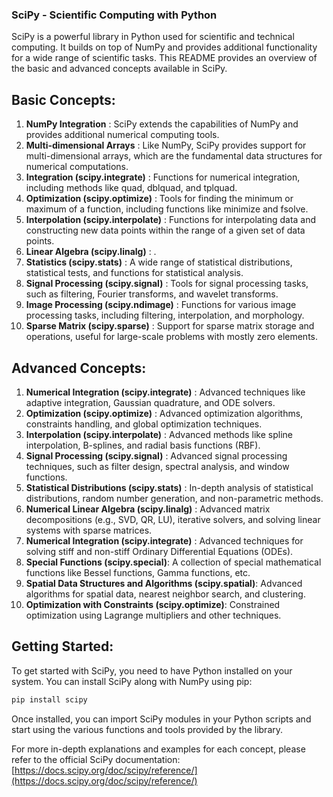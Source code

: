### SciPy - Scientific Computing with Python

SciPy is a powerful library in Python used for scientific and technical computing. It builds on top of NumPy and provides additional functionality for a wide range of scientific tasks. This README provides an overview of the basic and advanced concepts available in SciPy.

## Basic Concepts:
1. **NumPy Integration** : SciPy extends the capabilities of NumPy and provides additional numerical computing tools.
2. **Multi-dimensional Arrays** : Like NumPy, SciPy provides support for multi-dimensional arrays, which are the fundamental data structures for numerical computations.
3. **Integration (scipy.integrate)** : Functions for numerical integration, including methods like quad, dblquad, and tplquad.
4. **Optimization (scipy.optimize)** : Tools for finding the minimum or maximum of a function, including functions like minimize and fsolve.
5. **Interpolation (scipy.interpolate)** : Functions for interpolating data and constructing new data points within the range of a given set of data points.
6. **Linear Algebra (scipy.linalg)** :  .
7. **Statistics (scipy.stats)** : A wide range of statistical distributions, statistical tests, and functions for statistical analysis.
8. **Signal Processing (scipy.signal)** : Tools for signal processing tasks, such as filtering, Fourier transforms, and wavelet transforms.
9. **Image Processing (scipy.ndimage)** : Functions for various image processing tasks, including filtering, interpolation, and morphology.
10. **Sparse Matrix (scipy.sparse)** : Support for sparse matrix storage and operations, useful for large-scale problems with mostly zero elements.

## Advanced Concepts:
1. **Numerical Integration (scipy.integrate)** : Advanced techniques like adaptive integration, Gaussian quadrature, and ODE solvers.
2. **Optimization (scipy.optimize)** : Advanced optimization algorithms, constraints handling, and global optimization techniques.
3. **Interpolation (scipy.interpolate)** : Advanced methods like spline interpolation, B-splines, and radial basis functions (RBF).
4. **Signal Processing (scipy.signal)** : Advanced signal processing techniques, such as filter design, spectral analysis, and window functions.
5. **Statistical Distributions (scipy.stats)** : In-depth analysis of statistical distributions, random number generation, and non-parametric methods.
6. **Numerical Linear Algebra (scipy.linalg)** : Advanced matrix decompositions (e.g., SVD, QR, LU), iterative solvers, and solving linear systems with sparse matrices.
7. **Numerical Integration (scipy.integrate)** : Advanced techniques for solving stiff and non-stiff Ordinary Differential Equations (ODEs).
8. **Special Functions (scipy.special)**: A collection of special mathematical functions like Bessel functions, Gamma functions, etc.
9. **Spatial Data Structures and Algorithms (scipy.spatial)**: Advanced algorithms for spatial data, nearest neighbor search, and clustering.
10. **Optimization with Constraints (scipy.optimize)**: Constrained optimization using Lagrange multipliers and other techniques.

## Getting Started:
To get started with SciPy, you need to have Python installed on your system. You can install SciPy along with NumPy using pip:

```bash
pip install scipy
```

Once installed, you can import SciPy modules in your Python scripts and start using the various functions and tools provided by the library.

For more in-depth explanations and examples for each concept, please refer to the official SciPy documentation: [https://docs.scipy.org/doc/scipy/reference/](https://docs.scipy.org/doc/scipy/reference/)